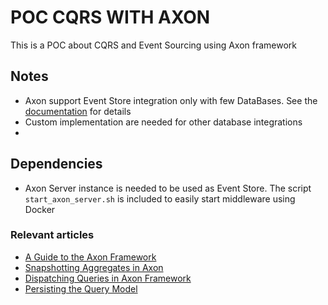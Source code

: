 # POC CQRS WITH AXON

This is a POC about CQRS and Event Sourcing using Axon framework

## Notes
- Axon support Event Store integration only with few DataBases. See the [documentation](https://docs.axoniq.io/reference-guide/axon-framework/events/event-bus-and-event-store) for details 
- Custom implementation are needed for other database integrations
- 
## Dependencies

- Axon Server instance is needed to be used as Event Store. The script `start_axon_server.sh` is included to easily start middleware using Docker


### Relevant articles

- [A Guide to the Axon Framework](https://www.baeldung.com/axon-cqrs-event-sourcing)
- [Snapshotting Aggregates in Axon](https://www.baeldung.com/axon-snapshotting-aggregates)
- [Dispatching Queries in Axon Framework](https://www.baeldung.com/axon-query-dispatching)
- [Persisting the Query Model](https://www.baeldung.com/axon-persisting-query-model)